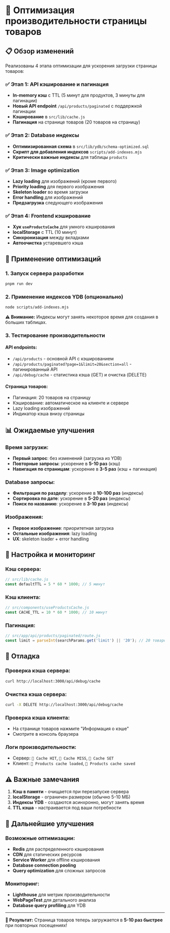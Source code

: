 # 🚀 Оптимизация производительности страницы товаров

## 📋 Обзор изменений

Реализованы 4 этапа оптимизации для ускорения загрузки страницы товаров:

### ✅ Этап 1: API кэширование и пагинация
- **In-memory кэш** с TTL (5 минут для продуктов, 3 минуты для пагинации)
- **Новый API endpoint** `/api/products/paginated` с поддержкой пагинации
- **Кэширование** в `src/lib/cache.js`
- **Пагинация** на странице товаров (20 товаров на страницу)

### ✅ Этап 2: Database индексы
- **Оптимизированная схема** в `src/lib/ydb/schema-optimized.sql`
- **Скрипт для добавления индексов** `scripts/add-indexes.mjs`
- **Критически важные индексы** для таблицы `products`

### ✅ Этап 3: Image optimization
- **Lazy loading** для изображений (кроме первого)
- **Priority loading** для первого изображения
- **Skeleton loader** во время загрузки
- **Error handling** для изображений
- **Предзагрузка** следующего изображения

### ✅ Этап 4: Frontend кэширование
- **Хук `useProductsCache`** для умного кэширования
- **localStorage** с TTL (10 минут)
- **Синхронизация** между вкладками
- **Автоочистка** устаревшего кэша

## 🚀 Применение оптимизаций

### 1. Запуск сервера разработки
```bash
pnpm run dev
```

### 2. Применение индексов YDB (опционально)
```bash
node scripts/add-indexes.mjs
```

**⚠️ Внимание:** Индексы могут занять некоторое время для создания в больших таблицах.

### 3. Тестирование производительности

#### API endpoints:
- `/api/products` - основной API с кэшированием
- `/api/products/paginated?page=1&limit=20&section=all` - пагинированный API
- `/api/debug/cache` - статистика кэша (GET) и очистка (DELETE)

#### Страница товаров:
- Пагинация: 20 товаров на страницу
- Кэширование: автоматическое на клиенте и сервере
- Lazy loading изображений
- Индикатор кэша внизу страницы

## 📊 Ожидаемые улучшения

### Время загрузки:
- **Первый запрос**: без изменений (загрузка из YDB)
- **Повторные запросы**: ускорение в **5-10 раз** (кэш)
- **Навигация по страницам**: ускорение в **3-5 раз** (кэш + пагинация)

### Database запросы:
- **Фильтрация по разделу**: ускорение в **10-100 раз** (индексы)
- **Сортировка по дате**: ускорение в **5-20 раз** (индексы)
- **Поиск по названию**: ускорение в **3-10 раз** (индексы)

### Изображения:
- **Первое изображение**: приоритетная загрузка
- **Остальные изображения**: lazy loading
- **UX**: skeleton loader + error handling

## 🔧 Настройка и мониторинг

### Кэш сервера:
```javascript
// src/lib/cache.js
const defaultTTL = 5 * 60 * 1000; // 5 минут
```

### Кэш клиента:
```javascript
// src/components/useProductsCache.js
const CACHE_TTL = 10 * 60 * 1000; // 10 минут
```

### Пагинация:
```javascript
// src/app/api/products/paginated/route.js
const limit = parseInt(searchParams.get('limit') || '20'); // 20 товаров на страницу
```

## 🐛 Отладка

### Проверка кэша сервера:
```bash
curl http://localhost:3000/api/debug/cache
```

### Очистка кэша сервера:
```bash
curl -X DELETE http://localhost:3000/api/debug/cache
```

### Проверка кэша клиента:
- На странице товаров нажмите "Информация о кэше"
- Смотрите в консоль браузера

### Логи производительности:
- Сервер: `📖 Cache HIT`, `🔄 Cache MISS`, `💾 Cache SET`
- Клиент: `📖 Products cache loaded`, `💾 Products cache saved`

## ⚠️ Важные замечания

1. **Кэш в памяти** - очищается при перезапуске сервера
2. **localStorage** - ограничен размером (обычно 5-10 МБ)
3. **Индексы YDB** - создаются асинхронно, могут занять время
4. **TTL кэша** - настраивается под ваши потребности

## 🔮 Дальнейшие улучшения

### Возможные оптимизации:
- **Redis** для распределенного кэширования
- **CDN** для статических ресурсов
- **Service Worker** для offline кэширования
- **Database connection pooling**
- **Query optimization** для сложных запросов

### Мониторинг:
- **Lighthouse** для метрик производительности
- **WebPageTest** для детального анализа
- **Database query profiling** для YDB

---

**🎯 Результат:** Страница товаров теперь загружается в **5-10 раз быстрее** при повторных посещениях! 